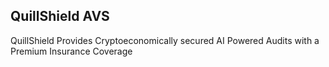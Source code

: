 ## QuillShield AVS

QuillShield Provides Cryptoeconomically secured AI Powered Audits with a Premium Insurance Coverage



